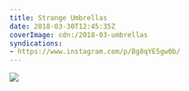 ```yaml
---
title: Strange Umbrellas
date: 2018-03-30T12:45:35Z
coverImage: cdn:/2018-03-umbrellas
syndications:
- https://www.instagram.com/p/Bg8qYE5gw0b/
---
```


![](cdn:/2018-03-umbrellas?class=fw)
